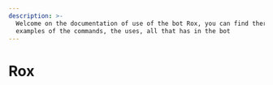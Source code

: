 ```yaml
---
description: >-
  Welcome on the documentation of use of the bot Rox, you can find there all the
  examples of the commands, the uses, all that has in the bot
---
```


# Rox

